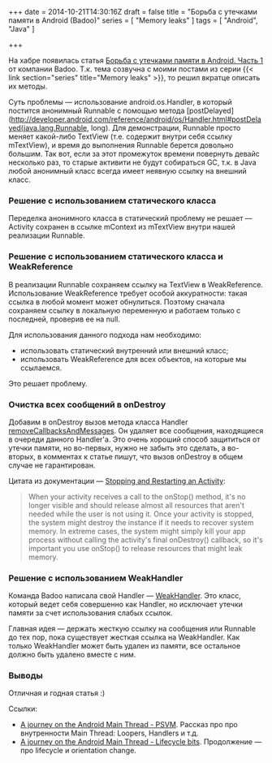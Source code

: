 +++
date = 2014-10-21T14:30:16Z
draft = false
title = "Борьба с утечками памяти в Android (Badoo)"
series = [ "Memory leaks" ]
tags = [ "Android", "Java" ]

+++

На хабре появилась статья [Борьба с утечками памяти в Android. Часть 1](http://habrahabr.ru/company/badoo/blog/240479/) от компании Badoo. Т.к. тема созвучна с моими постами из серии {{< link section="series" title="Memory leaks" >}}, то решил вкратце описать их методы.

Суть проблемы — использование android.os.Handler, в который постится анонимный Runnable с помощью метода [postDelayed](http://developer.android.com/reference/android/os/Handler.html#postDelayed(java.lang.Runnable, long). Для демонстрации, Runnable просто меняет какой-либо TextView (т.е. содержит внутри себя ссылку mTextView), и время до выполнения Runnable берется довольно большим. Так вот, если за этот промежуток времени повернуть девайс несколько раз, то старые активити не будут собираться GC, т.к. в Java любой анонимный класс всегда имеет неявную ссылку на внешний класс.

### Решение с использованием статического класса

Переделка анонимного класса в статический проблему не решает — Activity сохранен в ссылке mContext из mTextView внутри нашей реализации Runnable.

### Решение с использованием статического класса и WeakReference

В реализации Runnable сохраняем ссылку на TextView в WeakReference. Использование WeakReference требует особой аккуратности: такая ссылка в любой момент может обнулиться. Поэтому сначала сохраняем ссылку в локальную переменную и работаем только с последней, проверив ее на null.

Для использования данного подхода нам необходимо:

* использовать статический внутренний или внешний класс;
* использовать WeakReference для всех объектов, на которые мы ссылаемся.

Это решает проблему.

### Очистка всех сообщений в onDestroy

Добавим в onDestroy вызов метода класса Handler [removeCallbacksAndMessages](http://developer.android.com/reference/android/os/Handler.html#removeCallbacksAndMessages\(java.lang.Object\)). Он удаляет все сообщения, находящиеся в очереди данного Handler'а. Это очень хороший способ защититься от утечки памяти, но во-первых, нужно не забыть это сделать, а во-вторых, в комментах к статье пишут, что вызов onDestroy в общем случае не гарантирован.

Цитата из документации — [Stopping and Restarting an Activity](http://developer.android.com/training/basics/activity-lifecycle/stopping.html):

> When your activity receives a call to the onStop() method, it's no longer visible and should release almost all resources that aren't needed while the user is not using it. Once your activity is stopped, the system might destroy the instance if it needs to recover system memory. In extreme cases, the system might simply kill your app process without calling the activity's final onDestroy() callback, so it's important you use onStop() to release resources that might leak memory.

### Решение с использованием WeakHandler

Команда Badoo написала свой Handler — [WeakHandler](github.com/badoo/android-weak-handler). Это класс, который ведет себя совершенно как Handler, но исключает утечки памяти за счет использования слабых ссылок.

Главная идея — держать жесткую ссылку на сообщения или Runnable до тех пор, пока существует жесткая ссылка на WeakHandler. Как только WeakHandler может быть удален из памяти, все остальное должно быть удалено вместе с ним.

### Выводы

Отличная и годная статья :)

Ссылки:

* [A journey on the Android Main Thread - PSVM](http://corner.squareup.com/2013/10/android-main-thread-1.html). Рассказ про про внутренности Main Thread: Loopers, Handlers и т.д.
* [A journey on the Android Main Thread - Lifecycle bits](http://corner.squareup.com/2013/12/android-main-thread-2.html). Продолжение — про lifecycle и orientation change.